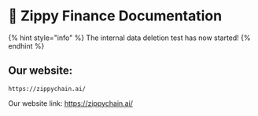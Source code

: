 # 👋 Zippy Finance Documentation

{% hint style="info" %}
The internal data deletion test has now started!
{% endhint %}

## Our website:

```
https://zippychain.ai/
```

Our website link: https://zippychain.ai/

